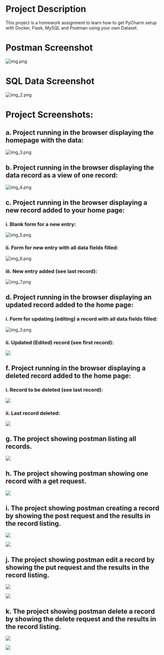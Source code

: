 # Project Description
This project is a homework assignment to learn how to get PyCharm setup with Docker, Flask, MySQL and Postman using your own Dataset.

# Postman Screenshot
![img.png](img.png)

# SQL Data Screenshot
![img_2.png](screenshots/img_2.png)

# Project Screenshots:

## a. Project running in the browser displaying the homepage with the data:
![img_3.png](screenshots/img_3.png)


## b. Project running in the browser displaying the data record as a view of one record:
![img_4.png](screenshots/img_4.png)

## c. Project running in the browser displaying a new record added to your home page:
### i. Blank form for a new entry:
![img_5.png](screenshots/img_5.png)
### ii. Form for new entry with all data fields filled:
![img_6.png](screenshots/img_6.png)
### iii. New entry added (see last record):
![img_7.png](screenshots/img_7.png)
## d. Project running in the browser displaying an updated record added to the home page:
### i. Form for updating (editing) a record with all data fields filled:
![img_3.png](img_3.png)
### ii. Updated (Edited) record (see first record):
![](screenshots/e2.PNG)

## f. Project running in the browser displaying a deleted record added to the home page:
### i. Record to be deleted (see last record):
![](screenshots/d3.PNG)
### ii. Last record deleted:
![](screenshots/f.PNG)

## g. The project showing postman listing all records.
![](screenshots/g.PNG)

## h. The project showing postman showing one record with a get request.
![](screenshots/h.PNG)

## i. The project showing postman creating a record by showing the post request and the results in the record listing. 
![](screenshots/i.PNG)

![](screenshots/i2.PNG)

## j. The project showing postman edit a record by showing the put request and the results in the record listing. 
![](screenshots/j.PNG)

![](screenshots/j2.PNG)

## k. The project showing postman delete a record by showing the delete request and the results in the record listing.
![](screenshots/k.PNG)

![](screenshots/k2.PNG)